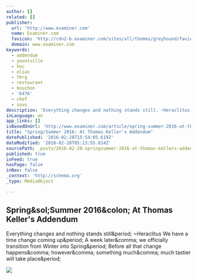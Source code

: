 ```yaml
---
author: []
related: []
publisher:
  url: 'http://www.examiner.com'
  name: Examiner.com
  favicon: 'http://cdn2-b.examiner.com/sites/all/themes/greyhound/favicon.ico'
  domain: www.examiner.com
keywords:
  - addendum
  - yountville
  - hoc
  - elias
  - tkrg
  - restaurant
  - bouchon
  - '6476'
  - chef
  - sous
description: 'Everything changes and nothing stands still. ~Heraclitus We have a time change coming up. A week later, we officially transition from Winter into Spring. Before all that change happens, however, something much, much tastier will take place.'
inLanguage: en
app_links: []
isBasedOnUrl: 'http://www.examiner.com/article/spring-summer-2016-at-thomas-keller-s-addendum'
title: "Spring/Summer 2016: At Thomas Keller's Addendum"
datePublished: '2016-02-28T15:54:05.619Z'
dateModified: '2016-02-28T05:13:55.814Z'
sourcePath: _posts/2016-02-28-springsummer-2016-at-thomas-kellers-addendum.md
published: true
inFeed: true
hasPage: false
inNav: false
_context: 'http://schema.org'
_type: MediaObject

---
```

<article style=""><h1>Spring&amp;sol;Summer 2016&amp;colon; At Thomas Keller's Addendum</h1><p>Everything changes and nothing stands still&amp;period; ~Heraclitus We have a time change coming up&amp;period; A week later&amp;comma; we officially transition from Winter into Spring&amp;period; Before all that change happens&amp;comma; however&amp;comma; something much&amp;comma; much tastier will take place&amp;period;</p><img src="http://cdn2-b.examiner.com/sites/default/files/styles/image_content_width/hash/e5/2e/e52ebc582480e5012dedd7b14706010e.JPG?itok=UumCtV5I" /></article>